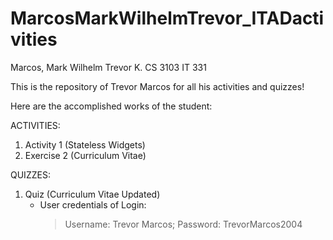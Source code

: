 # MarcosMarkWilhelmTrevor_ITADactivities

Marcos, Mark Wilhelm Trevor K.
CS 3103
IT 331



This is the repository of Trevor Marcos for all his activities and quizzes!



Here are the accomplished works of the student:

ACTIVITIES:
1. Activity 1 (Stateless Widgets)
2. Exercise 2 (Curriculum Vitae)

QUIZZES:
1. Quiz (Curriculum Vitae Updated)
   - User credentials of Login:
       > Username: Trevor Marcos; Password: TrevorMarcos2004
